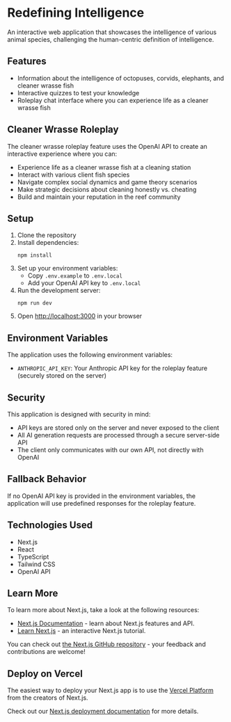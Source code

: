 # Redefining Intelligence

An interactive web application that showcases the intelligence of various animal species, challenging the human-centric definition of intelligence.

## Features

- Information about the intelligence of octopuses, corvids, elephants, and cleaner wrasse fish
- Interactive quizzes to test your knowledge
- Roleplay chat interface where you can experience life as a cleaner wrasse fish

## Cleaner Wrasse Roleplay

The cleaner wrasse roleplay feature uses the OpenAI API to create an interactive experience where you can:

- Experience life as a cleaner wrasse fish at a cleaning station
- Interact with various client fish species
- Navigate complex social dynamics and game theory scenarios
- Make strategic decisions about cleaning honestly vs. cheating
- Build and maintain your reputation in the reef community

## Setup

1. Clone the repository
2. Install dependencies:
   ```
   npm install
   ```
3. Set up your environment variables:
   - Copy `.env.example` to `.env.local`
   - Add your OpenAI API key to `.env.local`
4. Run the development server:
   ```
   npm run dev
   ```
5. Open [http://localhost:3000](http://localhost:3000) in your browser

## Environment Variables

The application uses the following environment variables:

- `ANTHROPIC_API_KEY`: Your Anthropic API key for the roleplay feature (securely stored on the server)

## Security

This application is designed with security in mind:
- API keys are stored only on the server and never exposed to the client
- All AI generation requests are processed through a secure server-side API
- The client only communicates with our own API, not directly with OpenAI

## Fallback Behavior

If no OpenAI API key is provided in the environment variables, the application will use predefined responses for the roleplay feature.

## Technologies Used

- Next.js
- React
- TypeScript
- Tailwind CSS
- OpenAI API

## Learn More

To learn more about Next.js, take a look at the following resources:

- [Next.js Documentation](https://nextjs.org/docs) - learn about Next.js features and API.
- [Learn Next.js](https://nextjs.org/learn) - an interactive Next.js tutorial.

You can check out [the Next.js GitHub repository](https://github.com/vercel/next.js) - your feedback and contributions are welcome!

## Deploy on Vercel

The easiest way to deploy your Next.js app is to use the [Vercel Platform](https://vercel.com/new?utm_medium=default-template&filter=next.js&utm_source=create-next-app&utm_campaign=create-next-app-readme) from the creators of Next.js.

Check out our [Next.js deployment documentation](https://nextjs.org/docs/app/building-your-application/deploying) for more details.
